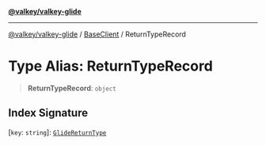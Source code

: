 [**@valkey/valkey-glide**](../../README.md)

***

[@valkey/valkey-glide](../../modules.md) / [BaseClient](../README.md) / ReturnTypeRecord

# Type Alias: ReturnTypeRecord

> **ReturnTypeRecord**: `object`

## Index Signature

\[`key`: `string`\]: [`GlideReturnType`](GlideReturnType.md)
